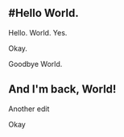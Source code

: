 #Hello World.
-----

Hello. World. Yes.


Okay.

Goodbye World.


And I'm back, World!
--

Another edit


Okay
